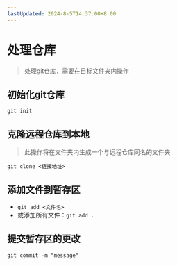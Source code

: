 ```yaml
---
lastUpdated: 2024-8-5T14:37:00+8:00
---
```


# 处理仓库

> 处理git仓库，需要在目标文件夹内操作

## 初始化git仓库

```git init```

## 克隆远程仓库到本地

> 此操作将在文件夹内生成一个与远程仓库同名的文件夹

```git clone <链接地址>```

## 添加文件到暂存区

- ```git add <文件名> ```
- 或添加所有文件：```git add .```

## 提交暂存区的更改

```git commit -m "message"```